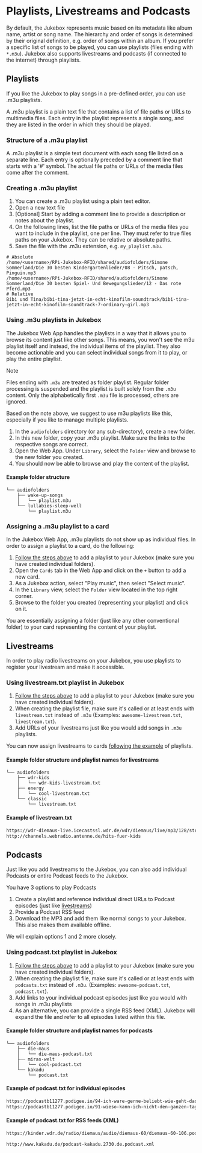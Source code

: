 # Playlists, Livestreams and Podcasts

By default, the Jukebox represents music based on its metadata like album name, artist or song name. The hierarchy and order of songs is determined by their original definition, e.g. order of songs within an album. If you prefer a specific list of songs to be played, you can use playlists (files ending with `*.m3u`). Jukebox also supports livestreams and podcasts (if connected to the internet) through playlists.

## Playlists

If you like the Jukebox to play songs in a pre-defined order, you can use .m3u playlists.

A .m3u playlist is a plain text file that contains a list of file paths or URLs to multimedia files. Each entry in the playlist represents a single song, and they are listed in the order in which they should be played.

### Structure of a .m3u playlist

A .m3u playlist is a simple text document with each song file listed on a separate line. Each entry is optionally preceded by a comment line that starts with a '#' symbol. The actual file paths or URLs of the media files come after the comment.

### Creating a .m3u playlist

1. You can create a .m3u playlist using a plain text editor.
1. Open a new text file
1. [Optional] Start by adding a comment line to provide a description or notes about the playlist.
1. On the following lines, list the file paths or URLs of the media files you want to include in the playlist, one per line. They must refer to true files paths on your Jukebox. They can be relative or absolute paths.
1. Save the file with the .m3u extension, e.g. `my_playlist.m3u`.

```text
# Absolute
/home/<username>/RPi-Jukebox-RFID/shared/audiofolders/Simone Sommerland/Die 30 besten Kindergartenlieder/08 - Pitsch, patsch, Pinguin.mp3
/home/<username>/RPi-Jukebox-RFID/shared/audiofolders/Simone Sommerland/Die 30 besten Spiel- Und Bewegungslieder/12 - Das rote Pferd.mp3
# Relative
Bibi und Tina/bibi-tina-jetzt-in-echt-kinofilm-soundtrack/bibi-tina-jetzt-in-echt-kinofilm-soundtrack-7-ordinary-girl.mp3
```

### Using .m3u playlists in Jukebox

The Jukebox Web App handles the playlists in a way that it allows you to browse its content just like other songs. This means, you won't see the m3u playlist itself and instead, the individual items of the playlist. They also become actionable and you can select individual songs from it to play, or play the entire playlist.

> [!NOTE]
> Files ending with `.m3u` are treated as folder playlist. Regular folder processing is suspended and the playlist is built solely from the `.m3u` content. Only the alphabetically first `.m3u` file is processed, others are ignored.

Based on the note above, we suggest to use m3u playlists like this, especially if you like to manage multiple playlists.

1. In the `audiofolders` directory (or any sub-directory), create a new folder.
1. In this new folder, copy your .m3u playlist. Make sure the links to the respective songs are correct.
1. Open the Web App. Under `Library`, select the `Folder` view and browse to the new folder you created.
1. You should now be able to browse and play the content of the playlist.

#### Example folder structure

```text
└── audiofolders
    ├── wake-up-songs
    │   └── playlist.m3u
    └── lullabies-sleep-well
        └── playlist.m3u
```

### Assigning a .m3u playlist to a card

In the Jukebox Web App, .m3u playlists do not show up as individual files. In order to assign a playlist to a card, do the following:

1. [Follow the steps above](#using-m3u-playlists-in-jukebox) to add a playlist to your Jukebox (make sure you have created individual folders).
1. Open the `Cards` tab in the Web App and click on the `+` button to add a new card.
1. As a Jukebox action, select "Play music", then select "Select music".
1. In the `Library` view, select the `Folder` view located in the top right corner.
1. Browse to the folder you created (representing your playlist) and click on it.

You are essentially assigning a folder (just like any other conventional folder) to your card representing the content of your playlist.

## Livestreams

In order to play radio livestreams on your Jukebox, you use playlists to register your livestream and make it accessible.

### Using livestream.txt playlist in Jukebox

1. [Follow the steps above](#using-m3u-playlists-in-jukebox) to add a playlist to your Jukebox (make sure you have created individual folders).
1. When creating the playlist file, make sure it's called or at least ends with `livestream.txt` instead of `.m3u` (Examples: `awesome-livestream.txt`, `livestream.txt`).
1. Add URLs of your livestreams just like you would add songs in `.m3u` playlists.

You can now assign livestreams to cards [following the example](#assigning-a-m3u-playlist-to-a-card) of playlists.

#### Example folder structure and playlist names for livestreams

```text
└── audiofolders
    ├── wdr-kids
    │   └── wdr-kids-livestream.txt
    ├── energy
    │   └── cool-livestream.txt
    └── classic
        └── livestream.txt
```

#### Example of livestream.txt

```txt
https://wdr-diemaus-live.icecastssl.wdr.de/wdr/diemaus/live/mp3/128/stream.mp3
http://channels.webradio.antenne.de/hits-fuer-kids
```

## Podcasts

Just like you add livestreams to the Jukebox, you can also add individual Podcasts or entire Podcast feeds to the Jukebox.

You have 3 options to play Podcasts

1. Create a playlist and reference individual direct URLs to Podcast episodes (just like [livestreams](#livestreams))
1. Provide a Podcast RSS feed
1. Download the MP3 and add them like normal songs to your Jukebox. This also makes them available offline.

We will explain options 1 and 2 more closely.

### Using podcast.txt playlist in Jukebox

1. [Follow the steps above](#using-m3u-playlists-in-jukebox) to add a playlist to your Jukebox (make sure you have created individual folders).
1. When creating the playlist file, make sure it's called or at least ends with `podcasts.txt` instead of `.m3u`. (Examples: `awesome-podcast.txt`, `podcast.txt`).
1. Add links to your individual podcast episodes just like you would with songs in .m3u playlists
1. As an alternative, you can provide a single RSS feed (XML). Jukebox will expand the file and refer to all episodes listed within this file.

#### Example folder structure and playlist names for podcasts

```text
└── audiofolders
    ├── die-maus
    │   └── die-maus-podcast.txt
    ├── miras-welt
    │   └── cool-podcast.txt
    └── kakadu
        └── podcast.txt
```

#### Example of podcast.txt for individual episodes

```txt
https://podcastb11277.podigee.io/94-ich-ware-gerne-beliebt-wie-geht-das
https://podcastb11277.podigee.io/91-wieso-kann-ich-nicht-den-ganzen-tag-fernsehen
```

#### Example of podcast.txt for RSS feeds (XML)

```txt
https://kinder.wdr.de/radio/diemaus/audio/diemaus-60/diemaus-60-106.podcast
```

```txt
http://www.kakadu.de/podcast-kakadu.2730.de.podcast.xml
```
